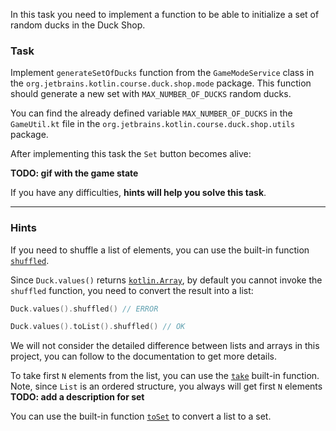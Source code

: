 In this task you need to implement a function
to be able to initialize a set of random ducks in the Duck Shop.

### Task

Implement `generateSetOfDucks` function from the `GameModeService` class in
the `org.jetbrains.kotlin.course.duck.shop.mode` package.
This function should generate a new set with `MAX_NUMBER_OF_DUCKS` random ducks.

You can find the already defined variable `MAX_NUMBER_OF_DUCKS`
in the `GameUtil.kt` file in the `org.jetbrains.kotlin.course.duck.shop.utils` package.

After implementing this task the `Set` button becomes alive:

**TODO: gif with the game state**

If you have any difficulties, **hints will help you solve this task**.

----

### Hints

<div class="hint" title="How can I shuffle a list of elements?">

If you need to shuffle a list of elements, you can use the built-in function [`shuffled`](https://kotlinlang.org/api/latest/jvm/stdlib/kotlin.collections/shuffled.html).

Since `Duck.values()` returns [`kotlin.Array`](https://kotlinlang.org/docs/arrays.html), by default you cannot invoke the `shuffled` function, you need to convert the result into a list:
```kotlin
Duck.values().shuffled() // ERROR

Duck.values().toList().shuffled() // OK
```

We will not consider the detailed difference between lists and arrays in this project, you can follow to the documentation to get more details.
</div>

<div class="hint" title="How can I take N first elements from a list?">

To take first `N` elements from the list, you can use the [`take`](https://kotlinlang.org/api/latest/jvm/stdlib/kotlin.collections/take.html) built-in function.
Note, since `List` is an ordered structure, you always will get first `N` elements 
**TODO: add a description for set**
</div>

<div class="hint" title="How can I convert a list to a set">

You can use the built-in function [`toSet`](https://kotlinlang.org/api/latest/jvm/stdlib/kotlin.collections/to-set.html) to convert a list to a set.
</div>
